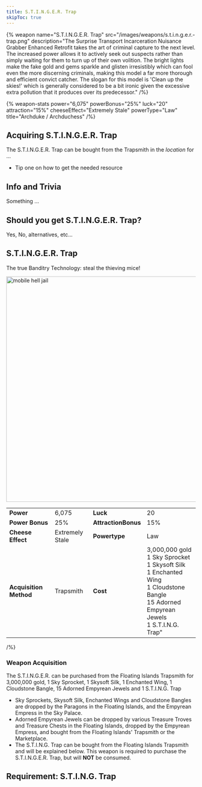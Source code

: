```yaml
---
title: S.T.I.N.G.E.R. Trap
skipToc: true
---
```


{% weapon
 name="S.T.I.N.G.E.R. Trap"
 src="/images/weapons/s.t.i.n.g.e.r.-trap.png"
 description="The Surprise Transport Incarceration Nuisance Grabber Enhanced Retrofit takes the art of criminal capture to the next level. The increased power allows it to actively seek out suspects rather than simply waiting for them to turn up of their own volition. The bright lights make the fake gold and gems sparkle and glisten irresistibly which can fool even the more discerning criminals, making this model a far more thorough and efficient convict catcher. The slogan for this model is 'Clean up the skies!' which is generally considered to be a bit ironic given the excessive extra pollution that it produces over its predecessor."
/%}

{% weapon-stats
 power="6,075"
 powerBonus="25%"
 luck="20"
 attraction="15%"
 cheeseEffect="Extremely Stale"
 powerType="Law"
 title="Archduke / Archduchess"
/%}

## Acquiring S.T.I.N.G.E.R. Trap

The S.T.I.N.G.E.R. Trap can be bought from the Trapsmith in the *location* for ...

- Tip one on how to get the needed resource

## Info and Trivia

Something ...

## Should you get S.T.I.N.G.E.R. Trap?

Yes, No, alternatives, etc...


## S.T.I.N.G.E.R. Trap

The true Banditry Technology: steal the thieving mice!

<img src="/assets/images/weapons/stinger.png" alt="mobile hell jail" width="600">

|                        |                 |                     |                                                                                                                                                              |
| ---------------------- | --------------- | ------------------- | ------------------------------------------------------------------------------------------------------------------------------------------------------------ |
| **Power**              | 6,075           | **Luck**            | 20                                                                                                                                                           |
| **Power Bonus**        | 25%             | **AttractionBonus** | 15%                                                                                                                                                          |
| **Cheese Effect**      | Extremely Stale | **Powertype**       | Law                                                                                                                                                          |
| **Acquisition Method** | Trapsmith       | **Cost**            | 3,000,000 gold <br> 1 Sky Sprocket <br> 1 Skysoft Silk <br> 1 Enchanted Wing <br> 1 Cloudstone Bangle <br> 15 Adorned Empyrean Jewels <br> 1 S.T.I.N.G. Trap"
/%}

### Weapon Acquisition

The S.T.I.N.G.E.R. can be purchased from the Floating Islands Trapsmith for 3,000,000 gold, 1 Sky Sprocket, 1 Skysoft Silk, 1 Enchanted Wing, 1 Cloudstone Bangle, 15 Adorned Empyrean Jewels and 1 S.T.I.N.G. Trap

- Sky Sprockets, Skysoft Silk, Enchanted Wings and Cloudstone Bangles are dropped by the Paragons in the Floating Islands, and the Empyrean Empress in the Sky Palace.
- Adorned Empyrean Jewels can be dropped by various Treasure Troves and Treasure Chests in the Floating Islands, dropped by the Empyrean Empress, and bought from the Floating Islands' Trapsmith or the Marketplace.
- The S.T.I.N.G. Trap can be bought from the Floating Islands Trapsmith and will be explained below. This weapon is required to purchase the S.T.I.N.G.E.R. Trap, but will **NOT** be consumed.

## Requirement: S.T.I.N.G. Trap
